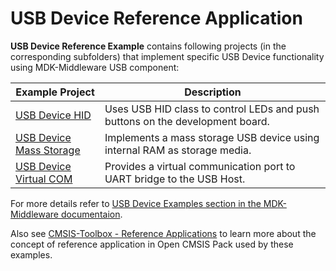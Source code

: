 USB Device Reference Application
===========

**USB Device Reference Example** contains following projects (in the corresponding subfolders) that implement specific USB Device functionality using MDK-Middleware USB component:

| Example Project                           | Description   |
|---                                        |---            |
| [USB Device HID](./HID)                   | Uses USB HID class to control LEDs and push buttons on the development board. |
| [USB Device Mass Storage](./MassStorage)  | Implements a mass storage USB device using internal RAM as storage media. |
| [USB Device Virtual COM](./VirtualCOM/)   | Provides a virtual communication port to UART bridge to the USB Host. |


For more details refer to [USB Device Examples section in the MDK-Middleware documentaion](https://arm-software.github.io/MDK-Middleware/latest/USB/usbd_ref_example.html).

Also see [CMSIS-Toolbox - Reference Applications](https://github.com/Open-CMSIS-Pack/cmsis-toolbox/blob/main/docs/ReferenceApplications.md) to learn more about the concept of reference application in Open CMSIS Pack used by these examples.
